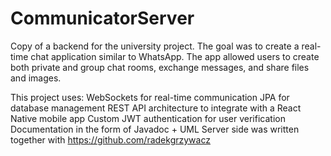 # CommunicatorServer
Copy of a backend for the university project. 
The goal was to create a real-time chat application similar to WhatsApp. 
The app allowed users to create both private and group chat rooms, exchange messages, and share files and images.

This project uses:
WebSockets for real-time communication
JPA for database management
REST API architecture to integrate with a React Native mobile app
Custom JWT authentication for user verification
Documentation in the form of Javadoc + UML
Server side was written together with https://github.com/radekgrzywacz
